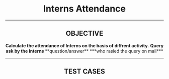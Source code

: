 <h1 align="center">Interns Attendance</h1> 

------
<h2 align="center">OBJECTIVE</h2> 


<p align="center"><b>Calculate the attendance of Interns on the basis of diffrent activity.</b>
         <b>Query ask by the interns </b>
 **question/answer**
 ***who rasied the query on mail*** </p>



----

<h2 align="center">TEST CASES</h2> 



        
    
